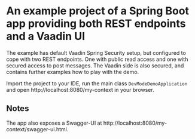 # An example project of a Spring Boot app providing both REST endpoints and a Vaadin UI

The example has default Vaadin Spring Security setup, but configured to cope with
two REST endpoints. One with public read access and one with secured access to post
messages. The Vaadin side is also secured, and contains further examples how to 
play with the demo.

Import the project to your IDE, run the main class `DevModeDemoApplication` and open
http://localhost:8080/my-context in your browser.

## Notes

The app also exposes a Swagger-UI at http://localhost:8080/my-context/swagger-ui.html. 

